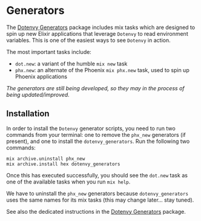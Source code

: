 # Generators

The [Dotenvy Generators](https://hexdocs.pm/dotenvy_generators/) package includes mix tasks which are designed to spin up new Elixir applications that leverage `Dotenvy` to read environment variables. This is one of the easiest ways to see `Dotenvy` in action.

The most important tasks include:

- `dot.new`: a variant of the humble `mix new` task
- `phx.new`: an alternate of the Phoenix `mix phx.new` task, used to spin up Phoenix applications

_The generators are still being developed, so they may in the process of being updated/improved._

## Installation

In order to install the `Dotenvy` generator scripts, you need to run two commands from your terminal: one to remove the `phx_new` generators (if present), and one to install the `dotenvy_generators`.  Run the following two commands:

    mix archive.uninstall phx_new
    mix archive.install hex dotenvy_generators

Once this has executed successfully, you should see the `dot.new` task as one of the available tasks when you run `mix help`.

We have to uninstall the `phx_new` generators because `dotenvy_generators` uses the same names for its mix tasks (this may change later... stay tuned).

See also the dedicated instructions in the [Dotenvy Generators](https://hexdocs.pm/dotenvy_generators/) package.
